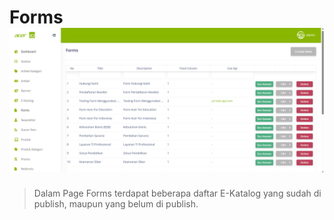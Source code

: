 # Forms ![](forms_cms.png)

> Dalam Page Forms terdapat beberapa daftar E-Katalog yang sudah di publish, maupun yang belum di publish.